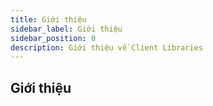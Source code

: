 ```yaml
---
title: Giới thiệu
sidebar_label: Giới thiệu
sidebar_position: 0
description: Giới thiệu về Client Libraries
---
```


## Giới thiệu
